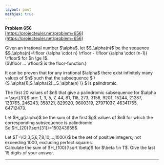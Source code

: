 ```yaml
---
layout: post
mathjax: true
---
```

**Problem 656**  
[https://projecteuler.net/problem=656](https://projecteuler.net/problem=656)

<p>
Given an irrational number $\alpha$, let $S_\alpha(n)$ be the sequence $S_\alpha(n)=\lfloor {\alpha \cdot n} \rfloor - \lfloor {\alpha \cdot (n-1)} \rfloor$ for $n \ge 1$.<br /> 
($\lfloor ... \rfloor$ is the floor-function.)
</p>
<p>
It can be proven that for any irrational $\alpha$ there exist infinitely many values of $n$ such that the subsequence $ \{S_\alpha(1),S_\alpha(2)...S_\alpha(n) \} $ is palindromic.</p>
<p>
The first 20 values of $n$  that give a palindromic subsequence for $\alpha = \sqrt{31}$ are:
1, 3, 5, 7, 44, 81, 118, 273, 3158, 9201, 15244, 21287, 133765, 246243, 358721, 829920, 9600319, 27971037, 46341755, 64712473.</p>
<p>
Let $H_g(\alpha)$ be the sum of the first $g$ values of $n$  for which the corresponding subsequence is palindromic.<br />
So $H_{20}(\sqrt{31})=150243655$.
</p><p>
Let $T=\{2,3,5,6,7,8,10,...,1000\}$ be the set of positive integers, not exceeding 1000, excluding perfect squares.<br />
Calculate the sum of $H_{100}(\sqrt \beta)$ for  $\beta \in T$. Give the last 15 digits of your answer.
</p>

---
